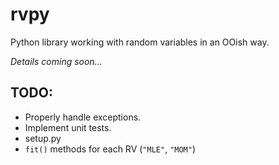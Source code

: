 # rvpy
Python library working with random variables in an OOish way.

_Details coming soon..._

## TODO:
* Properly handle exceptions.
* Implement unit tests.
* setup.py
* `fit()` methods for each RV (`"MLE"`, `"MOM"`)
